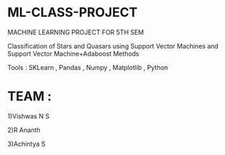 # ML-CLASS-PROJECT
MACHINE LEARNING PROJECT FOR 5TH SEM
<p>Classification of Stars and Quasars using Support Vector Machines and Support Vector Machine+Adaboost Methods
<p>Tools : SKLearn , Pandas , Numpy , Matplotlib , Python
  
# TEAM :
<p>1)Vishwas N S
<p>2)R Ananth
<p>3)Achintya S
